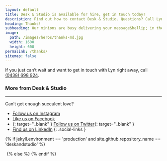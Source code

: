 ```yaml
---
layout: default
title: Desk & Studio is available for hire, get in touch today!
description: Find out how to contact Desk & Studio. Questions? Call Lyn Taylor on (0438) 698 924.
heading: Thanks!
subheading: Our minions are busy delivering your message&hellip; in the meantime why not admire our greenery.
image: 
  path: /images/heros/thanks-md.jpg
  width: 1600
  height: 600
permalink: /thanks/
sitemap: false
---
```


If you just can’t wait and want to get in touch with Lyn right away, call [(0438) 698 924](tel:0438698924).

### More from Desk & Studio

---

Can’t get enough succulent love?

- [<i class="fa fa-instagram"></i>](https://www.instagram.com/deskandstudio/) [Follow us on Instagram](https://www.instagram.com/deskandstudio/)
- [<i class="fa fa-facebook"></i>](https://www.facebook.com/deskandstudio/) [Like us on Facebook](https://www.facebook.com/deskandstudio/)
- [<i class="fa fa-twitter"></i>](https://twitter.com/deskandstudio){: target="_blank" } [Follow us on Twitter](https://twitter.com/deskandstudio){: target="_blank" }
- [<i class="fa fa-linkedin"></i>](https://www.linkedin.com/company/18164424/) [Find us on LinkedIn](https://www.linkedin.com/company/18164424/)
{: .social-links }

{% if jekyll.environment == 'production' and site.github.repository_name == 'deskandstudio' %}
<!-- Google Code for Desk and Studio: Thanks Conversion Page -->
  <script type="text/javascript">
  /* <![CDATA[ */
  var google_conversion_id = 1005343270;
  var google_conversion_language = "en";
  var google_conversion_format = "3";
  var google_conversion_color = "ffffff";
  var google_conversion_label = "pMnVCO7v53QQpqSx3wM";
  var google_remarketing_only = false;
  /* ]]> */
  </script>
  <script type="text/javascript" src="//www.googleadservices.com/pagead/conversion.js">
  </script>
  <noscript>
  <div style="display:inline;">
  <img height="1" width="1" style="border-style:none;" alt="" src="//www.googleadservices.com/pagead/conversion/1005343270/?label=pMnVCO7v53QQpqSx3wM&amp;guid=ON&amp;script=0"/>
  </div>
  </noscript>
{% else %}
  <script type="text/javascript">
    console.log('Adwords conversion');
  </script>
{% endif %}